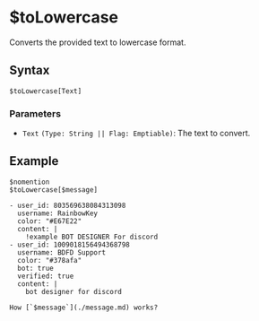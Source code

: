 # $toLowercase
Converts the provided text to lowercase format.

## Syntax
```
$toLowercase[Text]
```

### Parameters
- `Text` `(Type: String || Flag: Emptiable)`: The text to convert.

## Example
```
$nomention
$toLowercase[$message]
```

``` discord yaml
- user_id: 803569638084313098
  username: RainbowKey
  color: "#E67E22"
  content: |
    !example BOT DESIGNER For discord
- user_id: 1009018156494368798
  username: BDFD Support
  color: "#378afa"
  bot: true
  verified: true
  content: |
    bot designer for discord
```

```admonish question title="What is this?"
How [`$message`](./message.md) works?
```
